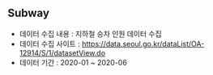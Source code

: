 ## Subway

- 데이터 수집 내용 : 지하철 승차 인원 데이터 수집
- 데이터 수집 사이트 : https://data.seoul.go.kr/dataList/OA-12914/S/1/datasetView.do
- 데이터 기간 : 2020-01 ~ 2020-06
